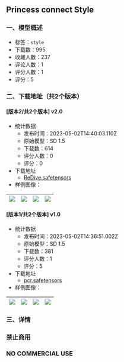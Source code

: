 ## Princess connect Style
### 一、模型概述

- 标签：`style`
- 下载数：995
- 收藏人数：237
- 评论人数：1
- 评分人数：1
- 评分：5

### 二、下载地址（共2个版本）

#### [版本2/共2个版本] v2.0

- 统计数据
  - 发布时间：2023-05-02T14:40:03.110Z
  - 原始模型：SD 1.5
  - 下载数：614
  - 评分人数：0
  - 评分：0
- 下载地址
  - [ReDive.safetensors](https://civitai.com/api/download/models/60628)
- 样例图像：

| <img src="https://image.civitai.com/xG1nkqKTMzGDvpLrqFT7WA/055f4aaf-9073-4b71-d553-8d508b182500/width=450/663405.jpeg" /> | <img src="https://image.civitai.com/xG1nkqKTMzGDvpLrqFT7WA/9cae9cd5-41e0-46b5-be1c-c242ddde1e00/width=450/663406.jpeg" /> | <img src="https://image.civitai.com/xG1nkqKTMzGDvpLrqFT7WA/cbbcb2f1-5ea1-43de-ed12-a87f1bf3cf00/width=450/663407.jpeg" /> | <img src="https://image.civitai.com/xG1nkqKTMzGDvpLrqFT7WA/2fb2ded8-bdf8-41eb-8384-8248363e3200/width=450/663404.jpeg" /> |
| ---- | ---- | ---- | ---- |

#### [版本1/共2个版本] v1.0

- 统计数据
  - 发布时间：2023-05-02T14:36:51.002Z
  - 原始模型：SD 1.5
  - 下载数：381
  - 评分人数：1
  - 评分：5
- 下载地址
  - [pcr.safetensors](https://civitai.com/api/download/models/47123)
- 样例图像：

| <img src="https://image.civitai.com/xG1nkqKTMzGDvpLrqFT7WA/ad93972d-5ca3-4081-53a6-7505733ef900/width=450/508626.jpeg" /> | <img src="https://image.civitai.com/xG1nkqKTMzGDvpLrqFT7WA/2c30a412-5e3d-4f0b-04d4-af0647514400/width=450/508630.jpeg" /> | <img src="https://image.civitai.com/xG1nkqKTMzGDvpLrqFT7WA/b9a1d775-9346-49b5-5574-6d9c3bd7d800/width=450/508627.jpeg" /> | <img src="https://image.civitai.com/xG1nkqKTMzGDvpLrqFT7WA/91ce4f88-648b-494a-bfce-e6ac4abfca00/width=450/508629.jpeg" /> |
| ---- | ---- | ---- | ---- |


### 三、详情
<h3><strong>禁止商用</strong></h3><h3><strong>NO COMMERCIAL USE</strong></h3>